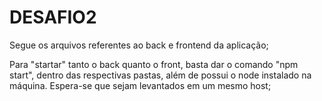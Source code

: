 # DESAFIO2

Segue os arquivos referentes ao back e frontend da aplicação;

Para "startar" tanto o back quanto o front, basta dar o comando "npm start", dentro das respectivas pastas, além de possui o node instalado na máquina. Espera-se que sejam levantados em um mesmo host; 
